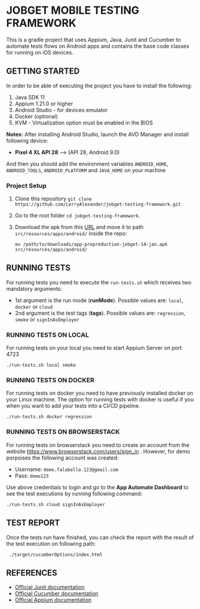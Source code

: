 # JOBGET MOBILE TESTING FRAMEWORK #

This is a gradle project that uses Appium, Java, Junit and Cucumber to automate tests flows on Android apps and contains the base code classes for running on iOS devices.

## GETTING STARTED ##

In order to be able of executing the project you have to install the following:
 
1) Java SDK 11  
2) Appium 1.21.0 or higher
3) Android Studio - for devices emulator
4) Docker (optional)
5) KVM - Virtualization option must be enabled in the BIOS

**Notes:** After installing Android Studio, launch the AVD Manager and install following device:
* **Pixel 4 XL API 28** --> (API 28, Android 9.0)

And then you should add the environment variables `ANDROID_HOME`, `ANDROID_TOOLS`, `ANDROID_PLATFORM` and `JAVA_HOME` on your machine

### Project Setup 
1. Clone this repository `git clone https://github.com/LerryAlexander/jobget-testing-framework.git`
2. Go to the root folder `cd jobget-testing-framework`.
3. Download the apk from this [URL](https://drive.google.com/u/0/uc?id=19FRROUB1l1SB3XLknoU9FIVdpHkR2XL2&export=download) and move it to path `src/resources/apps/android/` inside the repo:
    
    `mv /path/to/downloads/app-preproduction-jobget-14-jan.apk src/resources/apps/android/`

## RUNNING TESTS ##
For running tests you need to execute the `run-tests.sh` which receives two mandatory arguments:
* 1st argument is the run mode (**runMode**). Possible values are: `local`, `docker` or `cloud`
* 2nd argument is the test tags (**tags**). Possible values are: `regression`, `smoke` or `signInAsEmployer`

### RUNNING TESTS ON LOCAL ###
For running tests on your local you need to start Appium Server on port 4723

    ./run-tests.sh local smoke


### RUNNING TESTS ON DOCKER ###
For running tests on docker you need to have previously installed docker on your Linux machine. 
The option for running tests with docker is useful if you when you want to add your tests into a CI/CD pipeline. 

    ./run-tests.sh docker regression

### RUNNING TESTS ON BROWSERSTACK ###
For running tests on browserstack you need to create an account from the website https://www.browserstack.com/users/sign_in 
. However, for demo porpoises the following account was created:
* Username: `demo.falabella.123@gmail.com`
* Pass: `demo123`

Use above credentials to login and go to the **App Automate Dashboard** to see the test executions by running following command:

    ./run-tests.sh cloud signInAsEmployer

## TEST REPORT ##
Once the tests run have finished, you can check the report with the result of the test execution on following path:

```
 ./target/cucumberOptions/index.html
```

REFERENCES
---
- [Official Junit documentation](https://junit.org/junit5/)
- [Official Cucumber documentation](https://docs.cucumber.io/)
- [Official Appium documentation](http://appium.io/docs/en/about-appium/api/)
